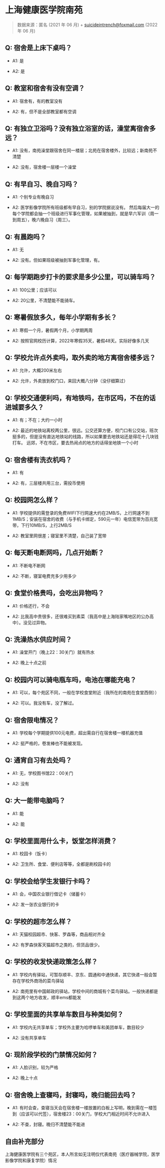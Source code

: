 # 上海健康医学院南苑

> 数据来源：匿名 (2021 年 06 月) + suicideintrench@foxmail.com (2022 年 06 月)

## Q: 宿舍是上床下桌吗？

- A1: 是

- A2: 是

## Q: 教室和宿舍有没有空调？

- A1: 宿舍有，有的教室没有

- A2: 有，但不是全部教室都有空调

## Q: 有独立卫浴吗？没有独立浴室的话，澡堂离宿舍多远？

- A1: 没有，南苑澡堂跟宿舍在同一楼层；北苑在宿舍楼外，比较远；新南苑不清楚

- A2: 没有，宿舍楼一层楼一个澡堂

## Q: 有早自习、晚自习吗？

- A1: 个别专业有晚自习

- A2: 医学影像学院所有班级都有早自习，别的学院据说没有。
然后每届大一的每个学院都会抽一个班级进行军事化管理，如果被抽到，就是早六军训（周一到周五），晚六晚自习（周三）。

## Q: 有晨跑吗？

- A1: 无

- A2: 没有。但如果班级被抽到军事化管理，有。

## Q: 每学期跑步打卡的要求是多少公里，可以骑车吗？

- A1: 100公里；应该可以

- A2: 20公里，不清楚能不能骑车。

## Q: 寒暑假放多久，每年小学期有多长？

- A1: 寒假一个月，暑假两个月，小学期两周

- A2: 按照官网校历计算，2022年寒假35天，暑假48天。实际好像多几天

## Q: 学校允许点外卖吗，取外卖的地方离宿舍楼多远？

- A1: 允许，大概200米左右

- A2: 允许，外卖放到校门口，来回大概八分钟（没仔细算过）

## Q: 学校交通便利吗，有地铁吗，在市区吗，不在的话进城要多久？

- A1: 有；不在；大约一小时

- A2: 最近的地铁站离校两公里，很远。公交还算方便，校门口有公交站，班次挺多的，但是没有直达地铁站的线路，所以如果要去地铁站还是得花十几块钱打车。
远郊，不在市区，要去热闹点的地方的话得坐地铁一个小时

## Q: 宿舍楼有洗衣机吗？

- A1: 有

- A2: 有，三层楼共用三台，需投币使用

## Q: 校园网怎么样？

- A1: 学校提供的需登录的免费WIFI下行网速大约在2MB/S，上行网速不到1MB/S；安装在宿舍的收费（与手机卡绑定，590元一年）电信宽带为百兆宽带，下行10MB/S，上行2MB/S

- A2: 教室里网很差；寝室里不清楚，自己装了宽带

## Q: 每天断电断网吗，几点开始断？

- A1: 不断电不断网

- A2: 不断，寝室电费充多少用多少

## Q: 食堂价格贵吗，会吃出异物吗？

- A1: 价格还行，不会

- A2: 比我高中贵很多，还很难买到素菜（我高中是上海陆家嘴地区的公办高中）。没见过异物。

## Q: 洗澡热水供应时间？

- A1: 澡堂开门（晚上22：30关门）就有热水

- A2: 晚上十点之前

## Q: 校园内可以骑电瓶车吗，电池在哪能充电？

- A1: 可以，每个苑区不同，一般在学校食堂附近（我所在的南苑在食堂西侧））

- A2: 可以。我没有车，没了解过。

## Q: 宿舍限电情况？

- A1: 学校每个学期提供100元电费，超出需自行在宿舍楼一楼机器充值

- A2: 挺严格的，卷发棒也不能被发现。

## Q: 通宵自习有去处吗？

- A1: 无，学校图书馆22：00关门

- A2: 没有

## Q: 大一能带电脑吗？

- A1: 能

- A2: 能

## Q: 学校里面用什么卡，饭堂怎样消费？

- A1: 校园卡（饭卡）

- A2: 卫生所、食堂、便利店等等，全都是刷校园卡的

## Q: 学校会给学生发银行卡吗？

- A1: 会，中国农业银行借记卡（储蓄卡）

- A2: 发一张农业银行的卡

## Q: 学校的超市怎么样？

- A1: 天猫校园超市、快客、罗森等，商品相对齐全

- A2: 有罗森快客天猫超市之类的，但货品很少。

## Q: 学校的收发快递政策怎么样？

- A1: 学校内有驿站，可暂存顺丰、京东、圆通和中通快递，其它快递一般会暂存在学校外商场的菜鸟驿站

- A2: 南苑里有中国邮政的驿站，学校中间的商城有个菜鸟驿站。一般快递都是到这两个地方收发，顺丰ems都能发

## Q: 学校里面的共享单车数目与种类如何？

- A1: 学校内无共享单车；学校外主要为哈啰单车和美团单车，数目较少

- A2: 没有共享单车

## Q: 现阶段学校的门禁情况如何？

- A1: 人脸识别，较为严格

- A2: 晚上十点

## Q: 宿舍晚上查寝吗，封寝吗，晚归能回去吗？

- A1: 有时会查，查寝当天会在宿舍楼一楼放置的白板上写明，晚到需在一楼签到（应该可以代签），宿舍楼23：00关门，学校大门相近时间不允许进入

- A2: 不查，封寝。晚归不清楚能不能进

## 自由补充部分

上海健康医学院有三个苑区，本人所言如无注明仅代表南苑（医疗器械学院，医学影像学院和康复学院）情况
